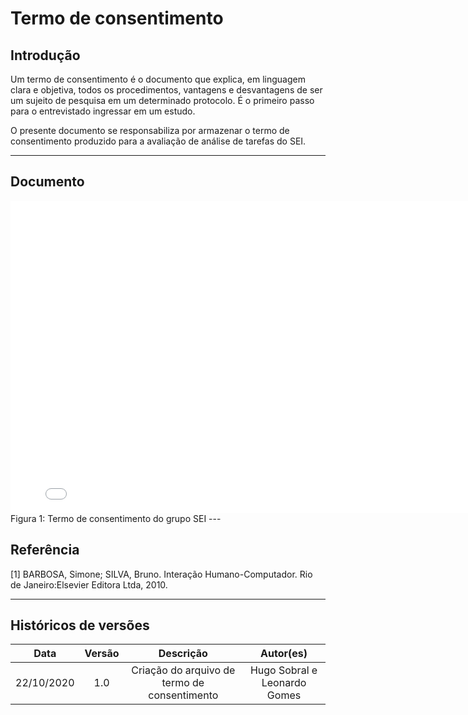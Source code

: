 # Termo de consentimento

## Introdução

Um termo de consentimento é o documento que explica, em linguagem clara e objetiva, todos os procedimentos, vantagens e desvantagens de ser um sujeito de pesquisa em um determinado protocolo. É o primeiro passo para o entrevistado ingressar em um estudo.

O presente documento se responsabiliza por armazenar o termo de consentimento produzido para a avaliação de análise de tarefas do SEI.

---

## Documento

<embed src="./assets/termo_de_consentimento_HTA.pdf" width="800px" height="500px" />
Figura 1: Termo de consentimento do grupo SEI
---

## Referência

[1] BARBOSA, Simone; SILVA, Bruno. Interação Humano-Computador. Rio de Janeiro:Elsevier Editora Ltda, 2010.

---

## Históricos de versões

|    Data    | Versão |                  Descrição                   |          Autor(es)           |
| :--------: | :----: | :------------------------------------------: | :--------------------------: |
| 22/10/2020 |  1.0   | Criação do arquivo de termo de consentimento | Hugo Sobral e Leonardo Gomes |

